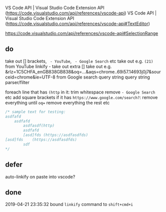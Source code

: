 

VS Code API | Visual Studio Code Extension API (https://code.visualstudio.com/api/references/vscode-api)
    VS Code API | Visual Studio Code Extension API (https://code.visualstudio.com/api/references/vscode-api#TextEditor)

https://code.visualstudio.com/api/references/vscode-api#SelectionRange


## do

take out [] brackets, ` - YouTube`, ` - Google Search` etc
take out e.g. `(21) ` from YouTube
linkify - take out extra []
take out e.g. &rlz=1C5CHFA_enGB838GB838&oq=...&aqs=chrome..69i57.14693j0j7&sourceid=chrome&ie=UTF-8
from Google search query string
query string parser/filter

foreach line that has `(http` in it:
  trim whitespace
  remove ` - Google Search ` etc
  add square brackets
  if it has `https://www.google.com/search?`:
    remove everything until `oq=`
    remove everything the rest
etc

```js
/* sample text for testing:
asdfafd
	asdfafd
		asdfasdf(http)
		asdfafd
		[asd]fds (https://asdfasdfds)
[asd]fds    (https://asdfasdfds)
		sdf
*/
```

## defer

auto-linkify on paste into vscode?

## done

2019-04-21 23:35:32
bound `linkify` command to `shift+cmd+i`